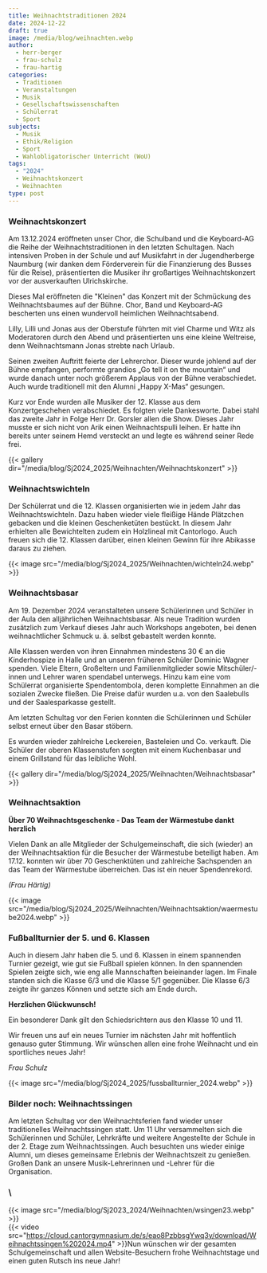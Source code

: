 ```yaml
---
title: Weihnachtstraditionen 2024
date: 2024-12-22
draft: true
image: /media/blog/weihnachten.webp
author:
  - herr-berger
  - frau-schulz
  - frau-hartig
categories:
  - Traditionen
  - Veranstaltungen
  - Musik
  - Gesellschaftswissenschaften
  - Schülerrat
  - Sport
subjects:
  - Musik
  - Ethik/Religion
  - Sport
  - Wahlobligatorischer Unterricht (WoU)
tags:
  - "2024"
  - Weihnachtskonzert
  - Weihnachten
type: post
---
```

### Weihnachtskonzert

Am 13.12.2024 eröffneten unser Chor, die Schulband und die Keyboard-AG die Reihe der Weihnachtstraditionen in den letzten Schultagen. Nach intensiven Proben in der Schule und auf Musikfahrt in der Jugendherberge Naumburg (wir danken dem Förderverein für die Finanzierung des Busses für die Reise), präsentierten die Musiker ihr großartiges Weihnachtskonzert vor der ausverkauften Ulrichskirche.

Dieses Mal eröffneten die "Kleinen" das Konzert mit der Schmückung des Weihnachtsbaumes auf der Bühne. Chor, Band und Keyboard-AG bescherten uns einen wundervoll heimlichen Weihnachtsabend.

Lilly, Lilli und Jonas aus der Oberstufe führten mit viel Charme und Witz als Moderatoren durch den Abend und präsentierten uns eine kleine Weltreise, denn Weihnachtsmann Jonas strebte nach Urlaub.

Seinen zweiten Auftritt feierte der Lehrerchor. Dieser wurde johlend auf der Bühne empfangen, performte grandios „Go tell it on the mountain“ und wurde danach unter noch größerem Applaus von der Bühne verabschiedet. Auch wurde traditionell mit den Alumni „Happy X-Mas“ gesungen.

Kurz vor Ende wurden alle Musiker der 12. Klasse aus dem Konzertgeschehen verabschiedet. Es folgten viele Dankesworte. Dabei stahl das zweite Jahr in Folge Herr Dr. Gorsler allen die Show. Dieses Jahr musste er sich nicht von Arik einen Weihnachtspulli leihen. Er hatte ihn bereits unter seinem Hemd versteckt an und legte es während seiner Rede frei.

{{< gallery dir="/media/blog/Sj2024_2025/Weihnachten/Weihnachtskonzert" >}}

### Weihnachtswichteln

Der Schülerrat und die 12. Klassen organisierten wie in jedem Jahr das Weihnachtswichteln. Dazu haben wieder viele fleißige Hände Plätzchen gebacken und die kleinen Geschenketüten bestückt. In diesem Jahr erhielten alle Bewichtelten zudem ein Holzlineal mit Cantorlogo. Auch freuen sich die 12. Klassen darüber, einen kleinen Gewinn für ihre Abikasse daraus zu ziehen.

{{< image src="/media/blog/Sj2024_2025/Weihnachten/wichteln24.webp" >}}

### Weihnachtsbasar

Am 19. Dezember 2024 veranstalteten unsere Schülerinnen und Schüler in der Aula den alljährlichen Weihnachtsbasar. Als neue Tradition wurden zusätzlich zum Verkauf dieses Jahr auch Workshops angeboten, bei denen weihnachtlicher Schmuck u. ä. selbst gebastelt werden konnte.

Alle Klassen werden von ihren Einnahmen mindestens 30 € an die Kinderhospize in Halle und an unseren früheren Schüler Dominic Wagner spenden. Viele Eltern, Großeltern und Familienmitglieder sowie Mitschüler/-innen und Lehrer waren spendabel unterwegs. Hinzu kam eine vom Schülerrat organisierte Spendentombola, deren komplette Einnahmen an die sozialen Zwecke fließen. Die Preise dafür wurden u.a. von den Saalebulls und der Saalesparkasse gestellt.

Am letzten Schultag vor den Ferien konnten die Schülerinnen und Schüler selbst erneut über den Basar stöbern.

Es wurden wieder zahlreiche Leckereien, Basteleien und Co. verkauft. Die Schüler der oberen Klassenstufen sorgten mit einem Kuchenbasar und einem Grillstand für das leibliche Wohl.

{{< gallery dir="/media/blog/Sj2024_2025/Weihnachten/Weihnachtsbasar" >}}

### Weihnachtsaktion

**Über 70 Weihnachtsgeschenke - Das Team der Wärmestube dankt herzlich**

Vielen Dank an alle Mitglieder der Schulgemeinschaft, die sich (wieder) an der Weihnachtsaktion für die Besucher der Wärmestube beteiligt haben. Am 17.12. konnten wir über 70 Geschenktüten und zahlreiche Sachspenden an das Team der Wärmestube überreichen. Das ist ein neuer Spendenrekord.

_(Frau Härtig)_

{{< image src="/media/blog/Sj2024_2025/Weihnachten/Weihnachtsaktion/waermestube2024.webp" >}}

### Fußballturnier der 5. und 6. Klassen

Auch in diesem Jahr haben die 5. und 6. Klassen in einem spannenden Turnier gezeigt, wie gut sie Fußball spielen können. In den spannenden Spielen zeigte sich, wie eng alle Mannschaften beieinander lagen. Im Finale standen sich die Klasse 6/3 und die Klasse 5/1 gegenüber. Die Klasse 6/3 zeigte ihr ganzes Können und setzte sich am Ende durch.

**Herzlichen Glückwunsch!** 

Ein besonderer Dank gilt den Schiedsrichtern aus den Klasse 10 und 11.

Wir freuen uns auf ein neues Turnier im nächsten Jahr mit hoffentlich genauso guter Stimmung. Wir wünschen allen eine frohe Weihnacht und ein sportliches neues Jahr!

_Frau Schulz_

{{< image src="/media/blog/Sj2024_2025/fussballturnier_2024.webp" >}}

### Bilder noch:                      Weihnachtssingen

Am letzten Schultag vor den Weihnachtsferien fand wieder unser traditionelles Weihnachtssingen statt. Um 11 Uhr versammelten sich die Schülerinnen und Schüler, Lehrkräfte und weitere Angestellte der Schule in der 2. Etage zum Weihnachtssingen. Auch besuchten uns wieder einige Alumni, um dieses gemeinsame Erlebnis der Weihnachtszeit zu genießen. Großen Dank an unsere Musik-Lehrerinnen und -Lehrer für die Organisation.

### \
{{< image src="/media/blog/Sj2023_2024/Weihnachten/wsingen23.webp" >}}\
{{< video src="https://cloud.cantorgymnasium.de/s/eao8PzbbsgYwq3y/download/Weihnachtssingen%202024.mp4" >}}Nun wünschen wir der gesamten Schulgemeinschaft und allen Website-Besuchern frohe Weihnachtstage und einen guten Rutsch ins neue Jahr!




